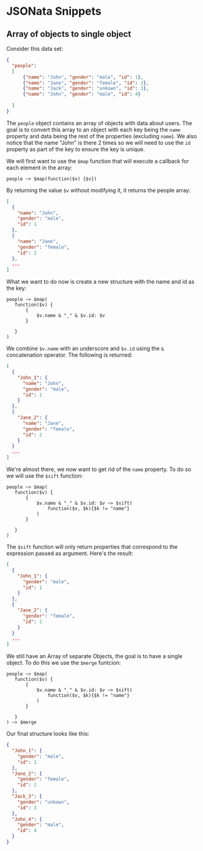 # JSONata Snippets

## Array of objects to single object

Consider this data set:

```json
{
  "people":
  [
      {"name": "John", "gender": "male", "id": 1},
      {"name": "Jane", "gender": "female", "id": 2},
      {"name": "Jack", "gender": "unkown", "id": 3},
      {"name": "John", "gender": "male", "id": 4}
  
  ]
}
```

The `people` object contains an array of objects with data about users.  The goal is to convert this array to an object with each key being the `name` property and data being the rest of the properties (excluding `name`).  We also notice that the name "John" is there 2 times so we will need to use the `id` property as part of the key to ensure the key is unique.

We will first want to use the `$map` function that will execute a callback for each element in the array:

```
people ~> $map(function($v) {$v})
```

By returning the value `$v` without modifying it, it returns the people array:

```json
[
  {
    "name": "John",
    "gender": "male",
    "id": 1
  },
  {
    "name": "Jane",
    "gender": "female",
    "id": 2
  },
  ...
]
```

What we want to do now is create a new structure with the name and id as the key:

```
people ~> $map(
   function($v) {
       {
           $v.name & "_" & $v.id: $v
       }

   }
)
```

We combine `$v.name` with an underscore and `$v.id` using the `&` concatenation operator.
The following is returned:

```json
[
  {
    "John_1": {
      "name": "John",
      "gender": "male",
      "id": 1
    }
  },
  {
    "Jane_2": {
      "name": "Jane",
      "gender": "female",
      "id": 2
    }
  }
  ...
]
```

We're almost there, we now want to get rid of the `name` property.  To do so we will use the `$sift` function:

```
people ~> $map(
   function($v) {
       {
           $v.name & "_" & $v.id: $v ~> $sift(
               function($v, $k){$k != "name"}
           )
       }

   }
)
```

The `$sift` function will only return properties that correspond to the expression passed as argument.  Here's the result:

```json
[
  {
    "John_1": {
      "gender": "male",
      "id": 1
    }
  },
  {
    "Jane_2": {
      "gender": "female",
      "id": 2
    }
  }
  ...
]
```

We still have an Array of separate Objects, the goal is to have a single object.  To do this we use the `$merge` funtcion:

```
people ~> $map(
   function($v) {
       {
           $v.name & "_" & $v.id: $v ~> $sift(
               function($v, $k){$k != "name"}
           )
       }

   }
) ~> $merge
```

Our final structure looks like this:

```json
{
  "John_1": {
    "gender": "male",
    "id": 1
  },
  "Jane_2": {
    "gender": "female",
    "id": 2
  },
  "Jack_3": {
    "gender": "unkown",
    "id": 3
  },
  "John_4": {
    "gender": "male",
    "id": 4
  }
}
```
